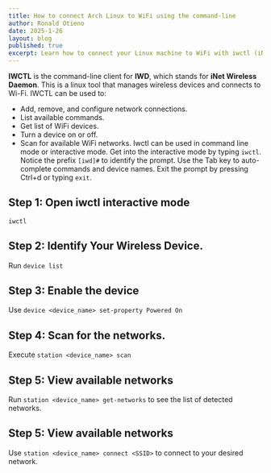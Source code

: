 ```yaml
---
title: How to connect Arch Linux to WiFi using the command-line
author: Ronald Otieno
date: 2025-1-26
layout: blog
published: true
excerpt: Learn how to connect your Linux machine to WiFi with iwctl (iNet wireless Daemon) from the command-line. Very handy during Arch Linux installation or running a server.
---
```


**IWCTL** is the command-line client for **IWD**, which stands for **iNet Wireless Daemon**.
This is a linux tool that manages wireless devices and connects to Wi-Fi.
IWCTL can be used to:
- Add, remove, and configure network connections.
- List available commands.
- Get list of WiFi devices.
- Turn a device on or off.
- Scan for available WiFi networks.
Iwctl can be used in command line mode or interactive mode.
Get into the interactive mode by typing `iwctl`.
Notice the prefix `[iwd]#` to identify the prompt.
Use the Tab key to auto-complete commands and device names.
Exit the prompt by pressing Ctrl+d or typing `exit`.

## Step 1: Open iwctl interactive mode
`iwctl`

## Step 2: Identify Your Wireless Device.
Run `device list`

## Step 3: Enable the device
Use `device <device_name> set-property Powered On`

## Step 4: Scan for the networks.
Execute `station <device_name> scan`

## Step 5: View available networks
Run `station <device_name> get-networks` to see the list of detected networks.

## Step 5: View available networks
Use `station <device_name> connect <SSID>` to connect to your desired network.

